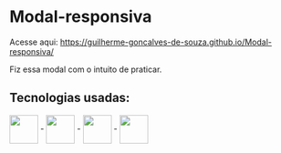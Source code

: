 # Modal-responsiva

Acesse aqui: https://guilherme-goncalves-de-souza.github.io/Modal-responsiva/

Fiz essa modal com o intuito de praticar.

## Tecnologias usadas:

<div>
  <img align = "center" width="50px" src = "https://cdn.jsdelivr.net/gh/devicons/devicon/icons/html5/html5-plain-wordmark.svg"> -
  <img align = "center" width="50px" src = "https://cdn.jsdelivr.net/gh/devicons/devicon/icons/css3/css3-plain-wordmark.svg"> -
  <img align = "center" width="50px" src = "https://cdn.jsdelivr.net/gh/devicons/devicon/icons/javascript/javascript-original.svg"> -
  <img align = "center" width="50px" src = "https://cdn.jsdelivr.net/gh/devicons/devicon/icons/bootstrap/bootstrap-original-wordmark.svg">
</div>
